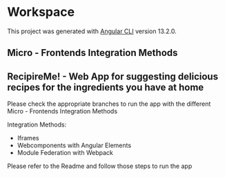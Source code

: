 # Workspace

This project was generated with [Angular CLI](https://github.com/angular/angular-cli) version 13.2.0.

## Micro - Frontends Integration Methods
## RecipireMe! - Web App for suggesting delicious recipes for the ingredients you have at home

Please check the appropriate branches to run the app with the different Micro - Frontends Integration Methods

Integration Methods:

- Iframes
- Webcomponents with Angular Elements
- Module Federation with Webpack

Please refer to the Readme and follow those steps to run the app
